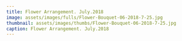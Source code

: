 ```yaml
---
title: Flower Arrangement. July.2018
image: assets/images/fulls/Flower-Bouquet-06-2018-7-25.jpg
thumbnail: assets/images/thumbs/Flower-Bouquet-06-2018-7-25.jpg
caption: Flower Arrangement. July.2018
---
```

